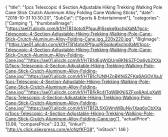 {
	"title": "1pcs Telescopic 4 Section Adjustable Hiking Trekking Walking Pole Cane Stick Crutch Aluminum Alloy Folding Cane Walking Sticks",
	"date": "2018-10-31 10:30:20",
	"SubCat": ["Sports & Entertainment"],
	"categories": ["Camping "],
	"thumbnailImage": "https://ae01.alicdn.com/kf/HTB14otoXPfguuRjSspkq6xchpXaM/1pcs-Telescopic-4-Section-Adjustable-Hiking-Trekking-Walking-Pole-Cane-Stick-Crutch-Aluminum-Alloy-Folding-Cane.jpg_220x220.jpg",
	"BigImage": ["https://ae01.alicdn.com/kf/HTB14otoXPfguuRjSspkq6xchpXaM/1pcs-Telescopic-4-Section-Adjustable-Hiking-Trekking-Walking-Pole-Cane-Stick-Crutch-Aluminum-Alloy-Folding-Cane.jpg","https://ae01.alicdn.com/kf/HTB1dEgWlQUmBKNjSZFOq6yb2XXaD/1pcs-Telescopic-4-Section-Adjustable-Hiking-Trekking-Walking-Pole-Cane-Stick-Crutch-Aluminum-Alloy-Folding-Cane.jpg","https://ae01.alicdn.com/kf/HTB1c1UNlHZnBKNjSZFKq6AGOVXaJ/1pcs-Telescopic-4-Section-Adjustable-Hiking-Trekking-Walking-Pole-Cane-Stick-Crutch-Aluminum-Alloy-Folding-Cane.jpg","https://ae01.alicdn.com/kf/HTB1kRc4lTqWBKNjSZFxq6ApLpXaW/1pcs-Telescopic-4-Section-Adjustable-Hiking-Trekking-Walking-Pole-Cane-Stick-Crutch-Aluminum-Alloy-Folding-Cane.jpg","https://ae01.alicdn.com/kf/HTB12L5XGWmWBuNjy1Xaq6xCbXXap/1pcs-Telescopic-4-Section-Adjustable-Hiking-Trekking-Walking-Pole-Cane-Stick-Crutch-Aluminum-Alloy-Folding-Cane.jpg"],
	"actualPrice": 13.99,
	"comparePrice": 23.32,
	"linkurl": "http://s.click.aliexpress.com/e/cNzfKFG8",
	"inStock": 146
}
